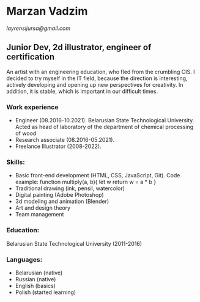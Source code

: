 # Marzan Vadzim

_layrensijursa@gmail.com_ 

## Junior Dev, 2d illustrator, engineer of certification

An artist with an engineering education, who fled from the crumbling CIS. I decided to try myself in the IT field, because the direction is interesting, actively developing and opening up new perspectives for creativity. In addition, it is stable, which is important in our difficult times. 

### Work experience
* Engineer (08.2016-10.2021). Belarusian State Technological University. Acted as head of laboratory of the department of chemical processing of wood
* Research associate (08.2016-05.2021). 
* Freelance Illustrator (2008-2022).

### Skills:
* Basic front-end development (HTML, CSS, JavaScript, Git). 
Code example:
function multiply(a, b){
  let w
  return w = a * b
}
* Traditional drawing (ink, pensil, watercolor)
* Digital painting (Adobe Photoshop)
* 3d modeling and animation (Blender)
* Art and design theory
* Team management

### Education:
Belarusian State Technological University (2011-2016)

### Languages:
* Belarusian (native)
* Russian (native)
* English (basics)
* Polish (started learning)